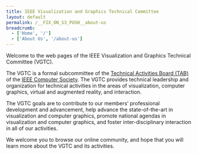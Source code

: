 ```yaml
---
title: IEEE Visualization and Graphics Technical Committee
layout: default
permalink: /__FIX_ON_S3_PUSH__about-us
breadcrumb:
  - ['Home', '/']
  - ['About Us', '/about-us']
---
```



Welcome to the web pages of the IEEE Visualization and Graphics Technical Committee (VGTC).

The VGTC is a formal subcommittee of the <a href="http://www.computer.org/portal/web/tandc" target="_blank">Technical Activities Board (TAB)</a> of the <a href="http://www.computer.org/" target="_blank">IEEE Computer Society</a>. The VGTC provides technical leadership and organization for technical activities in the areas of visualization, computer graphics, virtual and augmented reality, and interaction.

The VGTC goals are to contribute to our members&rsquo; professional development and advancement, help advance the state-of-the-art in visualization and computer graphics, promote national agendas in visualization and computer graphics, and foster inter-disciplinary interaction in all of our activities.

We welcome you to browse our online community, and hope that you will learn more about the VGTC and its activities.


